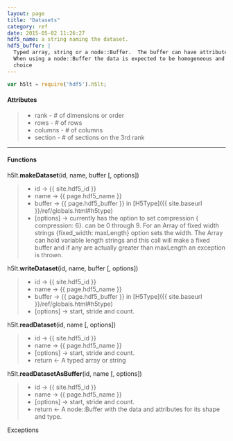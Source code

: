 ```yaml
---
layout: page
title: "Datasets"
category: ref
date: 2015-05-02 11:26:27
hdf5_name: a string naming the dataset. 
hdf5_buffer: |
  Typed array, string or a node::Buffer.  The buffer can have attributes describing its shape. 
  When using a node::Buffer the data is expected to be homogeneous and the type attribute set to 
  choice
---
```


```javascript
var h5lt = require('hdf5').h5lt;
```

#### Attributes

> * rank - # of dimensions or order
> * rows - # of rows
> * columns - # of columns
> * section - # of sections on the 3rd rank

* * *
  
#### Functions

h5lt.**makeDataset**(id, name, buffer [, options])  

> 
> *  id &rarr; {{ site.hdf5_id }}
> *  name &rarr; {{ page.hdf5_name }}
> *  buffer &rarr; {{ page.hdf5_buffer }} in [H5Type]({{ site.baseurl }}/ref/globals.html#h5type)
> *  [options] &rarr; currently has the option to set compression { compression: 6}. can be 0 through 9. For an Array 
of fixed width strings {fixed_width: maxLength} option sets the width. The Array can hold variable length strings and 
this call will make a fixed buffer and if any are actually greater than maxLength an exception is thrown.

h5lt.**writeDataset**(id, name, buffer [, options])  

> 
> *  id &rarr; {{ site.hdf5_id }}
> *  name &rarr; {{ page.hdf5_name }}
> *  buffer &rarr; {{ page.hdf5_buffer }} in [H5Type]({{ site.baseurl }}/ref/globals.html#h5type)
> *  [options] &rarr; start, stride and count.

h5lt.**readDataset**(id, name [, options])  

> 
> *  id &rarr; {{ site.hdf5_id }}
> *  name &rarr; {{ page.hdf5_name }}
> *  [options] &rarr; start, stride and count.
> *  return &larr; A typed array or string

h5lt.**readDatasetAsBuffer**(id, name [, options])  

>
> *  id &rarr; {{ site.hdf5_id }}
> *  name &rarr; {{ page.hdf5_name }}
> *  [options] &rarr; start, stride and count.
> *  return &larr; A node::Buffer with the data and attributes for its shape and type.

Exceptions
